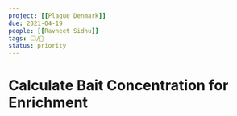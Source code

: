 ```yaml
---
project: [[Plague Denmark]]
due: 2021-04-19
people: [[Ravneet Sidhu]]
tags: ⬜/🧨  
status: priority
---
```


# Calculate Bait Concentration for Enrichment